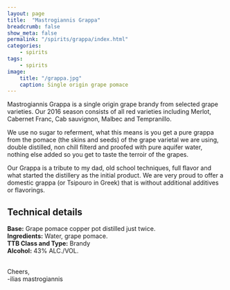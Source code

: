 ```yaml
---
layout: page
title:  "Mastrogiannis Grappa"
breadcrumb: false
show_meta: false
permalink: "/spirits/grappa/index.html"
categories:
    - spirits
tags:
    - spirits
image:
    title: "/grappa.jpg"
    caption: Single origin grape pomace
---
```


Mastrogiannis Grappa is a single origin grape brandy from selected grape varieties. Our 2016 season consists of all red varieties including Merlot, Cabernet Franc, Cab sauvignon, Malbec and Tempranillo.

We use no sugar to referment, what this means is you get a pure grappa from the pomace (the skins and seeds) of the grape varietal we are using, double distilled, non chill filterd and proofed with pure aquifer water, nothing else added so you get to taste the terroir of the grapes.

Our Grappa is a tribute to my dad, old school techniques, full flavor and what started the distillery as the initial product. We are very proud to offer a domestic grappa (or Tsipouro in Greek) that is without additional additives or flavorings.



<h2>Technical details</h2>
<b>Base:</b>
Grape pomace copper pot distilled just twice.
<br>
<b>Ingredients:</b>
Water, grape pomace.
<br>
<b>TTB Class and Type:</b>
Brandy
<br>
<b>Alcohol:</b>
43% ALC./VOL.
<br>
<br>

Cheers,
<br>
-ilias mastrogiannis



